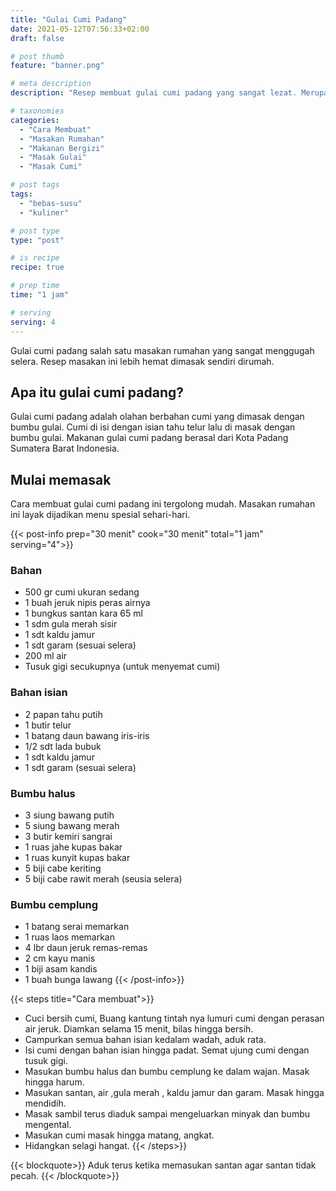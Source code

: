 ```yaml
---
title: "Gulai Cumi Padang"
date: 2021-05-12T07:56:33+02:00
draft: false

# post thumb
feature: "banner.png"

# meta description
description: "Resep membuat gulai cumi padang yang sangat lezat. Merupakan salah satu masakan rumahan yang menggugah selera."

# taxonomies
categories:
  - "Cara Membuat"
  - "Masakan Rumahan"
  - "Makanan Bergizi"
  - "Masak Gulai"
  - "Masak Cumi"

# post tags
tags:
  - "bebas-susu"
  - "kuliner"

# post type
type: "post"

# is recipe
recipe: true

# prep time
time: "1 jam"

# serving
serving: 4
---
```

Gulai cumi padang salah satu masakan rumahan yang sangat menggugah selera. Resep masakan ini lebih hemat dimasak sendiri dirumah.

## Apa itu gulai cumi padang?

Gulai cumi padang adalah olahan berbahan cumi yang dimasak dengan bumbu gulai. Cumi di isi dengan isian tahu telur lalu di masak dengan bumbu gulai. Makanan gulai cumi padang berasal dari Kota Padang Sumatera Barat Indonesia.

## Mulai memasak

Cara membuat gulai cumi padang ini tergolong mudah. Masakan rumahan ini layak dijadikan menu spesial sehari-hari.

{{< post-info prep="30 menit" cook="30 menit" total="1 jam" serving="4">}}

### Bahan

-   500 gr cumi ukuran sedang
-   1 buah jeruk nipis peras airnya
-   1 bungkus santan kara 65 ml
-   1 sdm gula merah sisir
-   1 sdt kaldu jamur
-   1 sdt garam (sesuai selera)
-   200 ml air
-   Tusuk gigi secukupnya (untuk menyemat cumi)

### Bahan isian

-   2 papan tahu putih
-   1 butir telur
-   1 batang daun bawang iris-iris
-   1/2 sdt lada bubuk
-   1 sdt kaldu jamur
-   1 sdt garam (sesuai selera)

### Bumbu halus

-   3 siung bawang putih
-   5 siung bawang merah
-   3 butir kemiri sangrai
-   1 ruas jahe kupas bakar
-   1 ruas kunyit kupas bakar
-   5 biji cabe keriting
-   5 biji cabe rawit merah (seusia selera)

### Bumbu cemplung

-   1 batang serai memarkan
-   1 ruas laos memarkan
-   4 lbr daun jeruk remas-remas
-   2 cm kayu manis
-   1 biji asam kandis
-   1 buah bunga lawang
{{< /post-info>}}

{{< steps title="Cara membuat">}}
-   Cuci bersih cumi, Buang kantung tintah nya lumuri cumi dengan perasan air jeruk. Diamkan selama 15 menit, bilas hingga bersih.
-   Campurkan semua bahan isian kedalam wadah, aduk rata.
-   Isi cumi dengan bahan isian hingga padat. Semat ujung cumi dengan tusuk gigi.
-   Masukan bumbu halus dan bumbu cemplung ke dalam wajan. Masak hingga harum.
-   Masukan santan, air ,gula merah , kaldu jamur dan garam. Masak hingga mendidih.
-   Masak sambil terus diaduk sampai mengeluarkan minyak dan bumbu mengental.
-   Masukan cumi masak hingga matang, angkat.
-   Hidangkan selagi hangat.
{{< /steps>}}

{{< blockquote>}}
Aduk terus ketika memasukan santan agar santan tidak pecah.
{{< /blockquote>}}

